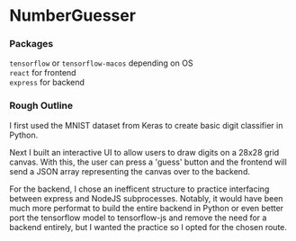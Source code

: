 # NumberGuesser

### Packages

`tensorflow` or `tensorflow-macos` depending on OS<br>
`react` for frontend<br>
`express` for backend<br>

### Rough Outline

I first used the MNIST dataset from Keras to create basic digit classifier in Python.

Next I built an interactive UI to allow users to draw digits on a 28x28 grid canvas. With this, the user can press a 'guess' button and the frontend will send a JSON array representing the canvas over to the backend.

For the backend, I chose an inefficent structure to practice interfacing between express and NodeJS subprocesses. Notably, it would have been much more performat to build the entire backend in Python or even better port the tensorflow model to tensorflow-js and remove the need for a backend entirely, but I wanted the practice so I opted for the chosen route.
